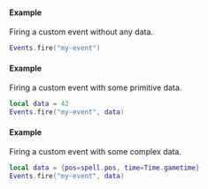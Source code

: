 #### Example
Firing a custom event without any data.
```lua
Events.fire("my-event")
```

#### Example
Firing a custom event with some primitive data.
```lua
local data = 42
Events.fire("my-event", data)
```

#### Example
Firing a custom event with some complex data.
```lua
local data = {pos=spell.pos, time=Time.gametime}
Events.fire("my-event", data)
```
